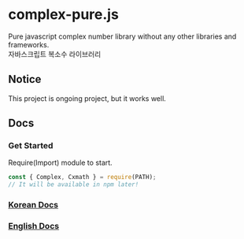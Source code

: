 # complex-pure.js
Pure javascript complex number library without any other libraries and frameworks.
<br/>자바스크립트 복소수 라이브러리

## Notice
This project is ongoing project, but it works well.

## Docs

### Get Started
Require(Import) module to start.
```javascript
const { Complex, Cxmath } = require(PATH);
// It will be available in npm later!
```
### [Korean Docs](https://github.com/sanha1229/complex-master/blob/main/docs-kr.md)
### [English Docs](https://github.com/sanha1229/complex-master/blob/main/docs-en.md)
